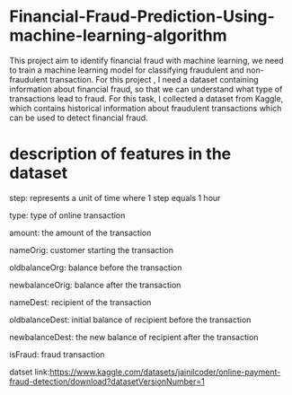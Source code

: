 # Financial-Fraud-Prediction-Using-machine-learning-algorithm 
This project aim to identify financial fraud with machine learning, we need to train a machine learning model for classifying fraudulent and non-fraudulent transaction. For this project , I need a dataset containing information about financial fraud, so that we can understand what type of transactions lead to fraud. For this task, I collected a dataset from Kaggle, which contains historical information about fraudulent transactions which can be used to detect financial fraud.
# description of features in the dataset
<p>step: represents a unit of time where 1 step equals 1 hour</p>
<p>type: type of online transaction</p>
<p>amount: the amount of the transaction</p>
<p>nameOrig: customer starting the transaction</p>
<p>oldbalanceOrg: balance before the transaction</p>
<p>newbalanceOrig: balance after the transaction</p>
<p>nameDest: recipient of the transaction</p>
<p>oldbalanceDest: initial balance of recipient before the transaction</p>
<p>newbalanceDest: the new balance of recipient after the transaction</p>
<p>isFraud: fraud transaction</p>

datset link:https://www.kaggle.com/datasets/jainilcoder/online-payment-fraud-detection/download?datasetVersionNumber=1
